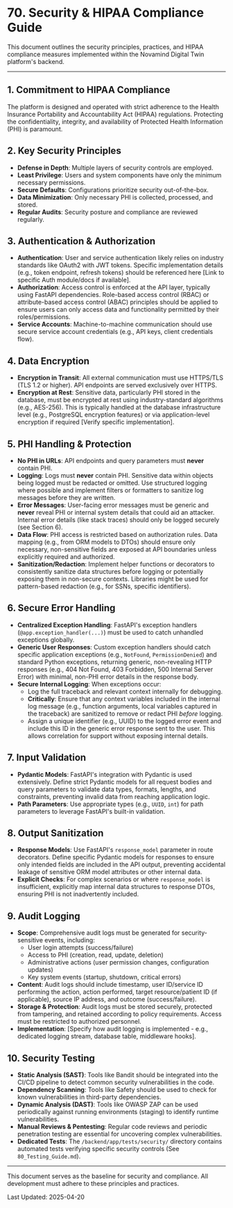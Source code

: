 # 70. Security & HIPAA Compliance Guide

This document outlines the security principles, practices, and HIPAA compliance measures implemented within the Novamind Digital Twin platform's backend.

---

## 1. Commitment to HIPAA Compliance

The platform is designed and operated with strict adherence to the Health Insurance Portability and Accountability Act (HIPAA) regulations. Protecting the confidentiality, integrity, and availability of Protected Health Information (PHI) is paramount.

## 2. Key Security Principles

- **Defense in Depth**: Multiple layers of security controls are employed.
- **Least Privilege**: Users and system components have only the minimum necessary permissions.
- **Secure Defaults**: Configurations prioritize security out-of-the-box.
- **Data Minimization**: Only necessary PHI is collected, processed, and stored.
- **Regular Audits**: Security posture and compliance are reviewed regularly.

## 3. Authentication & Authorization

- **Authentication**: User and service authentication likely relies on industry standards like OAuth2 with JWT tokens. Specific implementation details (e.g., token endpoint, refresh tokens) should be referenced here [Link to specific Auth module/docs if available].
- **Authorization**: Access control is enforced at the API layer, typically using FastAPI dependencies. Role-based access control (RBAC) or attribute-based access control (ABAC) principles should be applied to ensure users can only access data and functionality permitted by their roles/permissions.
- **Service Accounts**: Machine-to-machine communication should use secure service account credentials (e.g., API keys, client credentials flow).

## 4. Data Encryption

- **Encryption in Transit**: All external communication must use HTTPS/TLS (TLS 1.2 or higher). API endpoints are served exclusively over HTTPS.
- **Encryption at Rest**: Sensitive data, particularly PHI stored in the database, must be encrypted at rest using industry-standard algorithms (e.g., AES-256). This is typically handled at the database infrastructure level (e.g., PostgreSQL encryption features) or via application-level encryption if required [Verify specific implementation].

## 5. PHI Handling & Protection

- **No PHI in URLs**: API endpoints and query parameters must **never** contain PHI.
- **Logging**: Logs must **never** contain PHI. Sensitive data within objects being logged must be redacted or omitted. Use structured logging where possible and implement filters or formatters to sanitize log messages before they are written.
- **Error Messages**: User-facing error messages must be generic and **never** reveal PHI or internal system details that could aid an attacker. Internal error details (like stack traces) should only be logged securely (see Section 6).
- **Data Flow**: PHI access is restricted based on authorization rules. Data mapping (e.g., from ORM models to DTOs) should ensure only necessary, non-sensitive fields are exposed at API boundaries unless explicitly required and authorized.
- **Sanitization/Redaction**: Implement helper functions or decorators to consistently sanitize data structures before logging or potentially exposing them in non-secure contexts. Libraries might be used for pattern-based redaction (e.g., for SSNs, specific identifiers).

## 6. Secure Error Handling

- **Centralized Exception Handling**: FastAPI's exception handlers (`@app.exception_handler(...)`) must be used to catch unhandled exceptions globally.
- **Generic User Responses**: Custom exception handlers should catch specific application exceptions (e.g., `NotFound`, `PermissionDenied`) and standard Python exceptions, returning generic, non-revealing HTTP responses (e.g., 404 Not Found, 403 Forbidden, 500 Internal Server Error) with minimal, non-PHI error details in the response body.
- **Secure Internal Logging**: When exceptions occur:
    - Log the full traceback and relevant context internally for debugging.
    - **Critically**: Ensure that any context variables included in the internal log message (e.g., function arguments, local variables captured in the traceback) are sanitized to remove or redact PHI *before* logging.
    - Assign a unique identifier (e.g., UUID) to the logged error event and include this ID in the generic error response sent to the user. This allows correlation for support without exposing internal details.

## 7. Input Validation

- **Pydantic Models**: FastAPI's integration with Pydantic is used extensively. Define strict Pydantic models for all request bodies and query parameters to validate data types, formats, lengths, and constraints, preventing invalid data from reaching application logic.
- **Path Parameters**: Use appropriate types (e.g., `UUID`, `int`) for path parameters to leverage FastAPI's built-in validation.

## 8. Output Sanitization

- **Response Models**: Use FastAPI's `response_model` parameter in route decorators. Define specific Pydantic models for responses to ensure only intended fields are included in the API output, preventing accidental leakage of sensitive ORM model attributes or other internal data.
- **Explicit Checks**: For complex scenarios or where `response_model` is insufficient, explicitly map internal data structures to response DTOs, ensuring PHI is not inadvertently included.

## 9. Audit Logging

- **Scope**: Comprehensive audit logs must be generated for security-sensitive events, including:
    - User login attempts (success/failure)
    - Access to PHI (creation, read, update, deletion)
    - Administrative actions (user permission changes, configuration updates)
    - Key system events (startup, shutdown, critical errors)
- **Content**: Audit logs should include timestamp, user ID/service ID performing the action, action performed, target resource/patient ID (if applicable), source IP address, and outcome (success/failure).
- **Storage & Protection**: Audit logs must be stored securely, protected from tampering, and retained according to policy requirements. Access must be restricted to authorized personnel.
- **Implementation**: [Specify how audit logging is implemented - e.g., dedicated logging stream, database table, middleware hooks].

## 10. Security Testing

- **Static Analysis (SAST)**: Tools like Bandit should be integrated into the CI/CD pipeline to detect common security vulnerabilities in the code.
- **Dependency Scanning**: Tools like Safety should be used to check for known vulnerabilities in third-party dependencies.
- **Dynamic Analysis (DAST)**: Tools like OWASP ZAP can be used periodically against running environments (staging) to identify runtime vulnerabilities.
- **Manual Reviews & Pentesting**: Regular code reviews and periodic penetration testing are essential for uncovering complex vulnerabilities.
- **Dedicated Tests**: The `/backend/app/tests/security/` directory contains automated tests verifying specific security controls (See `80_Testing_Guide.md`).

---

This document serves as the baseline for security and compliance. All development must adhere to these principles and practices.

Last Updated: 2025-04-20
